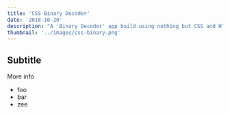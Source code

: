 ```yaml
---
title: 'CSS Binary Decoder'
date: '2018-10-20'
description: "A 'Binary Decoder' app build using nothing but CSS and HTML (no javascript!)"
thumbnail: '../images/css-binary.png'
---
```


## Subtitle

More info

- foo
- bar
- zee
